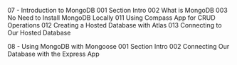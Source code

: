 07 - Introduction to MongoDB
001 Section Intro
002 What is MongoDB
003 No Need to Install MongoDB Locally
011 Using Compass App for CRUD Operations
012 Creating a Hosted Database with Atlas
013 Connecting to Our Hosted Database

08 - Using MongoDB with Mongoose
001 Section Intro
002 Connecting Our Database with the Express App